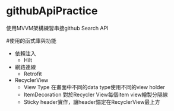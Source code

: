 # githubApiPractice
使用MVVM架構練習串接github Search API

#使用的函式庫與功能
  - 依賴注入
    - Hilt
  - 網路連線
    - Retrofit 
  - RecyclerView
    - View Type 在畫面中不同的data type使用不同的view holder
    - ItemDecoration 對於Recycler View每個item view繪製分隔線
    - Sticky header實作，讓header錨定在RecyclerView最上方
  
